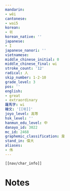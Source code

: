 ```yaml
---
mandarin:
- wěi
cantonese:
- wai5
korean:
- 위
korean_native: ''
japanese:
- I
japanese_nanori: ''
vietnamese:
middle_chinese_initial: 0
middle_chinese_final: ʉi
stroke_count: '12'
radical: 人
skip_number: 1-2-10
grade_level: 3
pos: ''
english:
- great
- extraordinary
羅馬字: wi
韓文: '[[위]]'
joyo_level: 高等
hsk_level: ''
hanmun_edu_level: 中
danayo_id: 3022
mc_id: 2468
graphemic_classification: 韋
stand_in: 偉大
aliases:
- 伟
---
```

```meta-bind-embed
[[nav/char_info]]
```

# Notes
